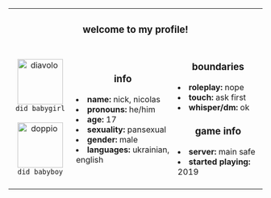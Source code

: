 <table align="center">
  <tr>
    <th align="center" colspan="3""><b><h3>welcome to my profile!</h3><b></th>
  </tr>
  <tr>
    <td width="25%"><p align="center"><img src="https://i.postimg.cc/6QP9s3TZ/pony-town-did-babygirl-stand-3x.png" width="90" alt="diavolo"><br><code>did babygirl</code><br> <br> <img src="https://i.postimg.cc/rps8YWyc/pony-town-did-babyboy-stand-3x.png" width="90" alt="doppio"><br><code>did babyboy</code><br></p>
   </td>
     <td width="40%"><h3 align="center">info</h3>
       <li><b>name:</b> nick, nicolas<br></li>
       <li><b>pronouns:</b> he/him<br></li>
       <li><b>age:</b> 17<br></li>
       <li><b>sexuality:</b> pansexual <br></li>
       <li><b>gender:</b> male <br></li>
       <li><b>languages:</b> ukrainian, english<br></li>
       <br>
     </td>
    <td ><h3 align="center">boundaries</h3>
       <li><b>roleplay:</b> nope<br></li>
       <li><b>touch:</b> ask first<br></li>
       <li><b>whisper/dm:</b> ok<br></li>  
    <h3 align="center">game info</h3>
      <li><b>server:</b> main safe<br></li>
      <li><b>started playing:</b> 2019<br></li>
      <br>
    </td>
  </tr>
</table>
